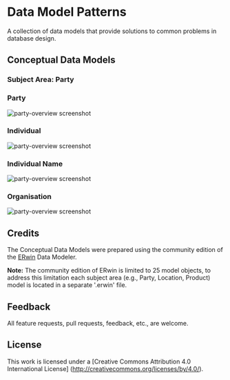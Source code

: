 # Data Model Patterns
A collection of data models that provide solutions to common problems in database design.

## Conceptual Data Models

### Subject Area: Party

### Party

![party-overview screenshot](https://github.com/Robinyo/data-model-patterns/blob/master/party/assets/party.png)

### Individual

![party-overview screenshot](https://github.com/Robinyo/data-model-patterns/blob/master/party/assets/individual.png)


### Individual Name

![party-overview screenshot](https://github.com/Robinyo/data-model-patterns/blob/master/party/assets/individual-name.png)

### Organisation

![party-overview screenshot](https://github.com/Robinyo/data-model-patterns/blob/master/party/assets/organisation.png)

## Credits

The Conceptual Data Models were prepared using the community edition of the  [ERwin](http://erwin.com/products/data-modeler/community-edition) Data Modeler.

**Note:** The community edition of ERwin is limited to 25 model objects, to address this limitation each subject area (e.g., Party, Location, Product) model is located in a separate '.erwin' file.

## Feedback

All feature requests, pull requests, feedback, etc., are welcome.

## License

This work is licensed under a [Creative Commons Attribution 4.0 International License] (http://creativecommons.org/licenses/by/4.0/).

